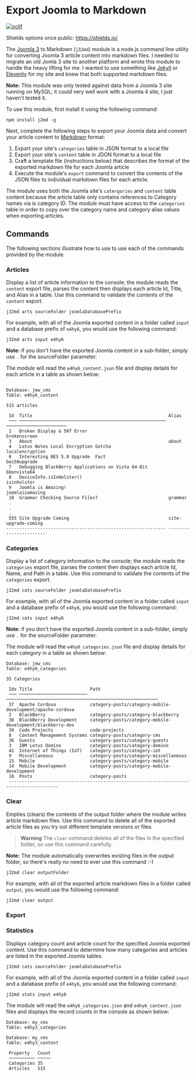 # Export Joomla to Markdown

[![oclif](https://img.shields.io/badge/cli-oclif-brightgreen.svg)](https://oclif.io)

Shields options once public: https://shields.io/
<!-- [![Version](https://img.shields.io/npm/v/oclif-hello-world.svg)](https://npmjs.org/package/oclif-hello-world) -->
<!-- [![CircleCI](https://circleci.com/gh/oclif/hello-world/tree/main.svg?style=shield)](https://circleci.com/gh/oclif/hello-world/tree/main) -->
<!-- [![Downloads/week](https://img.shields.io/npm/dw/oclif-hello-world.svg)](https://npmjs.org/package/oclif-hello-world)
[![License](https://img.shields.io/npm/l/oclif-hello-world.svg)](https://github.com/johnwargo/joomla3-2-markdown/blob/main/package.json) -->

The [Joomla 3](https://www.joomla.org/) to Markdown (`j32md`) module is a node.js command line utility for converting Joomla 3 article content into markdown files. I needed to migrate an old Jomla 3 site to another platform and wrote this module to handle the heavy lifting for me. I wanted to use something like [Jekyll](https://jekyllrb.com/) or [Eleventy](https://www.11ty.dev/) for my site and knew that both supported markdown files.

**Note:** This module was only tested against data from a Joomla 3 site running on MySQL; it could very well work with a Joomla 4 site, I just haven't tested it.

To use this module, first install it using the following command:

``` shell
npm install j2md -g
```

Next, complete the following steps to export your Joomla data and convert your article content to [Markdown](https://daringfireball.net/projects/markdown/) format:

1. Export your site's `categories` table in JSON format to a local file
2. Export your site's `content` table in JDON format to a local file
3. Craft a template file (instructions below) that describes the format of the exported markdown file for each Joomla article
4. Execute the module's `export` command to convert the contents of the JSON files to individual markdown files for each article.

The module uses both the Joomla site's `catergories` and `content` table content because the article table only contains references to Category names via is category ID. The module must have access to the `categories` table in order to copy over the category name and category alias values when exporting articles.

## Commands

The following sections illustrate how to use to use each of the commands provided by the module.

### Articles

Display a list of article information to the console; the module reads the `content` export file, parses the content then displays each article Id, Title, and Alias in a table. Use this command to validate the contents of the `content` export.

``` shell
j32md arts sourceFolder joomlaDatabasePrefix
```

For example, with all of the Joomla exported content in a folder called `input` and a database prefix of `e4hy6`, you would use the following command:

``` shell
j32md arts input e4hy6
```

**Note:** if you don't have the exported Joomla content in a sub-folder, simply use `.` for the sourceFolder parameter.

The module will read the `e4hy6_content.json` file and display details for each article in a table as shown below:

``` text
 
Database: jmw_cms
Table: e4hy6_content

515 articles

 Id  Title                                                    Alias                                                                  
 ─── ──────────────────────────────────────────────────────── ───────────────────────
 1   Broken Display & 507 Error                               brokenscreen 
 3   About                                                    about
 4   Lotus Notes Local Encryption Gotcha                      localencryption
 6   Interesting BES 5.0 Upgrade  Fact                        bes50upgrade
 7   Debugging BlackBerry Applications on Vista 64-Bit        bbonvista64
 8   DeviceInfo.isInHolster()                                 isinholster
 9   Joomla is Amazing!                                       joomlaisamazing
 10  Grammar Checking Source Files?                           grammar
 .
 .
 .                          
 555 Site Upgrade Coming                                      site-upgrade-coming
------------------------------------------------------------- -----------------------

```

### Categories

Display a list of category information to the console; the module reads the `categories` export file, parses the content then displays each article Id, Name, and Path in a table. Use this command to validate the contents of the `categories` export.

``` shell
j32md cats sourceFolder joomlaDatabasePrefix
```

For example, with all of the Joomla exported content in a folder called `input` and a database prefix of `e4hy6`, you would use the following command:

``` shell
j32md cats input e4hy6
```

**Note:** if you don't have the exported Joomla content in a sub-folder, simply use `.` for the sourceFolder parameter.

The module will read the `e4hy6_categories.json` file and display details for each category in a table as shown below:

``` text
Database: jmw_cms
Table: e4hy6_categories

35 Categories

 Idx Title                      Path                                                      
 ─── ────────────────────────── ────────────────────────────────────────────────────────── 
 37  Apache Cordova             category-posts/category-mobile-development/apache-cordova
 2   BlackBerry                 category-posts/category-blackberry
 38  BlackBerry Development     category-posts/category-mobile-development/blackberry-dev
 39  Code Projects              code-projects
 8   Content Management Systems category-posts/category-cms
 36  Guests                     category-posts/category-guests
 3   IBM Lotus Domino           category-posts/category-domino                            
 41  Internet of Things (IoT)   category-posts/category-iot
 9   Miscellaneous              category-posts/category-miscellaneous
 15  Mobile                     category-posts/category-mobile
 14  Mobile Development         category-posts/category-mobile-development
 18  Posts                      category-posts
 -----------------------------------------------------------------------------------------
```

### Clear

Empties (clears) the contents of the output folder where the module writes article markdown files. Use this command to delete all of the exported article files as you try out different template versions or files.

> **Warning** 
> The `clear` command deletes all of the files in the specified folder, so use this command carefully. 

**Note:** The module automatically overwrites existing files in the output folder, so there's really no need to ever use this command :-)

``` shell
j32md clear outputFolder
```

For example, with all of the exported article markdown files in a folder called `output`, you would use the following command:

``` shell
j32md clear output
```

### Export


### Statistics

Displays category count and article count for the specified Joomla exported content.  Use this command to determine how many categories and articles are listed in the exported Joomla tables.

``` shell
j32md cats sourceFolder joomlaDatabasePrefix
```

For example, with all of the Joomla exported content in a folder called `input` and a database prefix of `e4hy6`, you would use the following command:

``` shell
j32md stats input e4hy6
```

The module will read the `e4hy6_categories.json` and `e4hy6_content.json` files and displays the record counts in the console as shown below:

``` text
Database: my_cms
Table: e4hy3_categories

Database: my_cms
Table: e4hy3_content

 Property   Count 
 ────────── ───── 
 Categories 35
 Articles   515
```

